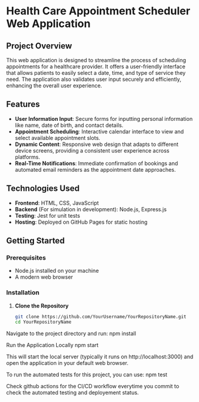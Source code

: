 # Health Care Appointment Scheduler Web Application

## Project Overview
This web application is designed to streamline the process of scheduling appointments for a healthcare provider. It offers a user-friendly interface that allows patients to easily select a date, time, and type of service they need. The application also validates user input securely and efficiently, enhancing the overall user experience.

## Features
- **User Information Input**: Secure forms for inputting personal information like name, date of birth, and contact details.
- **Appointment Scheduling**: Interactive calendar interface to view and select available appointment slots.
- **Dynamic Content**: Responsive web design that adapts to different device screens, providing a consistent user experience across platforms.
- **Real-Time Notifications**: Immediate confirmation of bookings and automated email reminders as the appointment date approaches.

## Technologies Used
- **Frontend**: HTML, CSS, JavaScript
- **Backend** (For simulation in development): Node.js, Express.js
- **Testing**: Jest for unit tests
- **Hosting**: Deployed on GitHub Pages for static hosting

## Getting Started

### Prerequisites
- Node.js installed on your machine
- A modern web browser

### Installation

1. **Clone the Repository**
   ```bash
   git clone https://github.com/YourUsername/YourRepositoryName.git
   cd YourRepositoryName

Navigate to the project directory and run:
npm install

Run the Application Locally
npm start

This will start the local server (typically it runs on http://localhost:3000) and open the application in your default web browser.

To run the automated tests for this project, you can use:
npm test


Check github actions for the CI/CD workflow everytime you commit to check the automated testing and deployement status.
